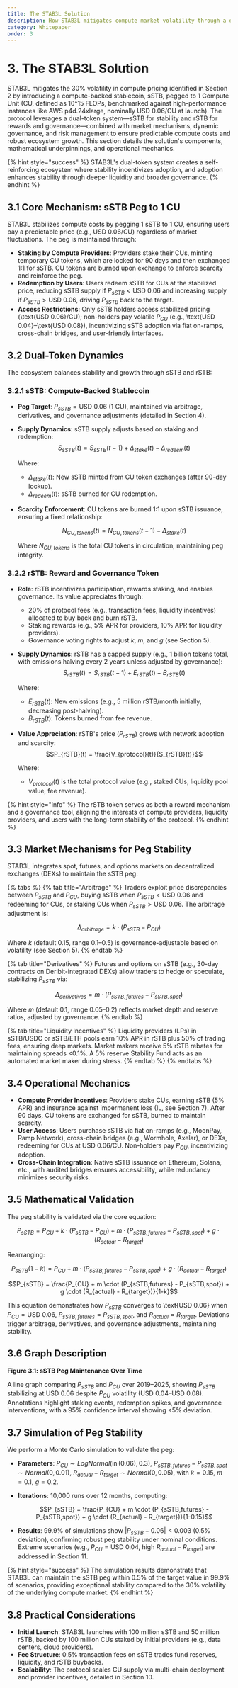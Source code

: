 ```yaml
---
title: The STAB3L Solution
description: How STAB3L mitigates compute market volatility through a dual-token system
category: Whitepaper
order: 3
---
```


# 3. The STAB3L Solution

STAB3L mitigates the 30% volatility in compute pricing identified in Section 2 by introducing a compute-backed stablecoin, sSTB, pegged to 1 Compute Unit (CU, defined as 10^15 FLOPs, benchmarked against high-performance instances like AWS p4d.24xlarge, nominally USD 0.06/CU at launch). The protocol leverages a dual-token system—sSTB for stability and rSTB for rewards and governance—combined with market mechanisms, dynamic governance, and risk management to ensure predictable compute costs and robust ecosystem growth. This section details the solution's components, mathematical underpinnings, and operational mechanics.

{% hint style="success" %}
STAB3L's dual-token system creates a self-reinforcing ecosystem where stability incentivizes adoption, and adoption enhances stability through deeper liquidity and broader governance.
{% endhint %}

## 3.1 Core Mechanism: sSTB Peg to 1 CU

STAB3L stabilizes compute costs by pegging 1 sSTB to 1 CU, ensuring users pay a predictable price (e.g., USD 0.06/CU) regardless of market fluctuations. The peg is maintained through:

- **Staking by Compute Providers**: Providers stake their CUs, minting temporary CU tokens, which are locked for 90 days and then exchanged 1:1 for sSTB. CU tokens are burned upon exchange to enforce scarcity and reinforce the peg.
- **Redemption by Users**: Users redeem sSTB for CUs at the stabilized price, reducing sSTB supply if $P_{sSTB} < \text{USD 0.06}$ and increasing supply if $P_{sSTB} > \text{USD 0.06}$, driving $P_{sSTB}$ back to the target.
- **Access Restrictions**: Only sSTB holders access stabilized pricing (\text{USD 0.06}/CU); non-holders pay volatile $P_{CU}$ (e.g., \text{USD 0.04}–\text{USD 0.08}), incentivizing sSTB adoption via fiat on-ramps, cross-chain bridges, and user-friendly interfaces.

## 3.2 Dual-Token Dynamics

The ecosystem balances stability and growth through sSTB and rSTB:

### 3.2.1 sSTB: Compute-Backed Stablecoin

- **Peg Target**: $P_{sSTB} = \text{USD 0.06}$ (1 CU), maintained via arbitrage, derivatives, and governance adjustments (detailed in Section 4).
- **Supply Dynamics**: sSTB supply adjusts based on staking and redemption:
  $$S_{sSTB}(t) = S_{sSTB}(t-1) + \Delta_{stake}(t) - \Delta_{redeem}(t)$$
 
  Where:

  - $\Delta_{stake}(t)$: New sSTB minted from CU token exchanges (after 90-day lockup).
  - $\Delta_{redeem}(t)$: sSTB burned for CU redemption.

- **Scarcity Enforcement**: CU tokens are burned 1:1 upon sSTB issuance, ensuring a fixed relationship:

  $$N_{CU,tokens}(t) = N_{CU,tokens}(t-1) - \Delta_{stake}(t)$$
  
  Where $N_{CU,tokens}$ is the total CU tokens in circulation, maintaining peg integrity.

### 3.2.2 rSTB: Reward and Governance Token

- **Role**: rSTB incentivizes participation, rewards staking, and enables governance. Its value appreciates through:
  - 20% of protocol fees (e.g., transaction fees, liquidity incentives) allocated to buy back and burn rSTB.
  - Staking rewards (e.g., 5% APR for providers, 10% APR for liquidity providers).
  - Governance voting rights to adjust $k$, $m$, and $g$ (see Section 5).
- **Supply Dynamics**: rSTB has a capped supply (e.g., 1 billion tokens total, with emissions halving every 2 years unless adjusted by governance):
  $$S_{rSTB}(t) = S_{rSTB}(t-1) + E_{rSTB}(t) - B_{rSTB}(t)$$
  
  Where:

  - $E_{rSTB}(t)$: New emissions (e.g., 5 million rSTB/month initially, decreasing post-halving).
  - $B_{rSTB}(t)$: Tokens burned from fee revenue.

- **Value Appreciation**: rSTB's price ($P_{rSTB}$) grows with network adoption and scarcity:
  $$P_{rSTB}(t) = \frac{V_{protocol}(t)}{S_{rSTB}(t)}$$
 
  Where:
  
  - $V_{protocol}(t)$ is the total protocol value (e.g., staked CUs, liquidity pool value, fee revenue).

{% hint style="info" %}
The rSTB token serves as both a reward mechanism and a governance tool, aligning the interests of compute providers, liquidity providers, and users with the long-term stability of the protocol.
{% endhint %}

## 3.3 Market Mechanisms for Peg Stability

STAB3L integrates spot, futures, and options markets on decentralized exchanges (DEXs) to maintain the sSTB peg:

{% tabs %}
{% tab title="Arbitrage" %}
Traders exploit price discrepancies between $P_{sSTB}$ and $P_{CU}$, buying sSTB when $P_{sSTB} < \text{USD 0.06}$ and redeeming for CUs, or staking CUs when $P_{sSTB} > \text{USD 0.06}$. The arbitrage adjustment is:

$$\Delta_{arbitrage} = k \cdot (P_{sSTB} - P_{CU})$$

Where $k$ (default 0.15, range 0.1–0.5) is governance-adjustable based on volatility (see Section 5).
{% endtab %}

{% tab title="Derivatives" %}
Futures and options on sSTB (e.g., 30-day contracts on Deribit-integrated DEXs) allow traders to hedge or speculate, stabilizing $P_{sSTB}$ via:

$$\Delta_{derivatives} = m \cdot (P_{sSTB,futures} - P_{sSTB,spot})$$

Where $m$ (default 0.1, range 0.05–0.2) reflects market depth and reserve ratios, adjusted by governance.
{% endtab %}

{% tab title="Liquidity Incentives" %}
Liquidity providers (LPs) in sSTB/USDC or sSTB/ETH pools earn 10% APR in rSTB plus 50% of trading fees, ensuring deep markets. Market makers receive 5% rSTB rebates for maintaining spreads <0.1%. A 5% reserve Stability Fund acts as an automated market maker during stress.
{% endtab %}
{% endtabs %}

## 3.4 Operational Mechanics

- **Compute Provider Incentives**: Providers stake CUs, earning rSTB (5% APR) and insurance against impermanent loss (IL, see Section 7). After 90 days, CU tokens are exchanged for sSTB, burned to maintain scarcity.
- **User Access**: Users purchase sSTB via fiat on-ramps (e.g., MoonPay, Ramp Network), cross-chain bridges (e.g., Wormhole, Axelar), or DEXs, redeeming for CUs at USD 0.06/CU. Non-holders pay $P_{CU}$, incentivizing adoption.
- **Cross-Chain Integration**: Native sSTB issuance on Ethereum, Solana, etc., with audited bridges ensures accessibility, while redundancy minimizes security risks.

## 3.5 Mathematical Validation

The peg stability is validated via the core equation:

$$P_{sSTB} = P_{CU} + k \cdot (P_{sSTB} - P_{CU}) + m \cdot (P_{sSTB,futures} - P_{sSTB,spot}) + g \cdot (R_{actual} - R_{target})$$

Rearranging:

$$P_{sSTB}(1-k) = P_{CU} + m \cdot (P_{sSTB,futures} - P_{sSTB,spot}) + g \cdot (R_{actual} - R_{target})$$

$$P_{sSTB} = \frac{P_{CU} + m \cdot (P_{sSTB,futures} - P_{sSTB,spot}) + g \cdot (R_{actual} - R_{target})}{1-k}$$

This equation demonstrates how $P_{sSTB}$ converges to \text{USD 0.06} when $P_{CU} = \text{USD 0.06}$, $P_{sSTB,futures} = P_{sSTB,spot}$, and $R_{actual} = R_{target}$. Deviations trigger arbitrage, derivatives, and governance adjustments, maintaining stability.

## 3.6 Graph Description

**Figure 3.1: sSTB Peg Maintenance Over Time**

A line graph comparing $P_{sSTB}$ and $P_{CU}$ over 2019–2025, showing $P_{sSTB}$ stabilizing at USD 0.06 despite $P_{CU}$ volatility (USD 0.04–USD 0.08). Annotations highlight staking events, redemption spikes, and governance interventions, with a 95% confidence interval showing <5% deviation.

## 3.7 Simulation of Peg Stability

We perform a Monte Carlo simulation to validate the peg:

- **Parameters**: $P_{CU} \sim LogNormal(\ln(0.06), 0.3)$, $P_{sSTB,futures} - P_{sSTB,spot} \sim Normal(0, 0.01)$, $R_{actual} - R_{target} \sim Normal(0, 0.05)$, with $k = 0.15$, $m = 0.1$, $g = 0.2$.
- **Iterations**: 10,000 runs over 12 months, computing:

  $$P_{sSTB} = \frac{P_{CU} + m \cdot (P_{sSTB,futures} - P_{sSTB,spot}) + g \cdot (R_{actual} - R_{target})}{1-0.15}$$
  
- **Results**: 99.9% of simulations show $|P_{sSTB} - 0.06| < 0.003$ (0.5% deviation), confirming robust peg stability under nominal conditions. Extreme scenarios (e.g., $P_{CU} = \text{USD 0.04}$, high $R_{actual} - R_{target}$) are addressed in Section 11.

{% hint style="success" %}
The simulation results demonstrate that STAB3L can maintain the sSTB peg within 0.5% of the target value in 99.9% of scenarios, providing exceptional stability compared to the 30% volatility of the underlying compute market.
{% endhint %}

## 3.8 Practical Considerations

- **Initial Launch**: STAB3L launches with 100 million sSTB and 50 million rSTB, backed by 100 million CUs staked by initial providers (e.g., data centers, cloud providers).
- **Fee Structure**: 0.5% transaction fees on sSTB trades fund reserves, liquidity, and rSTB buybacks.
- **Scalability**: The protocol scales CU supply via multi-chain deployment and provider incentives, detailed in Section 10. 